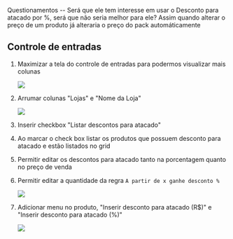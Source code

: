 

Questionamentos
-- Será que ele tem interesse em usar o Desconto para atacado por %, será que não seria melhor para ele?
    Assim quando alterar o preço de um produto já alteraria o preço do pack automáticamente
    
## Controle de entradas
1. Maximizar a tela do controle de entradas para podermos visualizar mais colunas

    ![](https://github.com/Rodrigo80221/AnalisesDeSoftware/blob/main/Imagens/AtacadoWEB/Maximizar.jpg?raw=true)

1. Arrumar colunas "Lojas" e "Nome da Loja"

    ![](https://github.com/Rodrigo80221/AnalisesDeSoftware/blob/main/Imagens/AtacadoWEB/ColunaLojaNomeDaLoja.jpg?raw=true)    

1. Inserir checkbox "Listar descontos para atacado"
1. Ao marcar o check box listar os produtos que possuem desconto para atacado e estão listados no grid
1. Permitir editar os descontos para atacado tanto na porcentagem quanto no preço de venda
1. Permitir editar a quantidade da regra `A partir de x ganhe desconto %`

    ![](https://github.com/Rodrigo80221/AnalisesDeSoftware/blob/main/Imagens/AtacadoWEB/ListarPacks2.jpg?raw=true)

1. Adicionar menu no produto, "Inserir desconto para atacado (R$)" e "Inserir desconto para atacado (%)"

    ![](https://github.com/Rodrigo80221/AnalisesDeSoftware/blob/main/Imagens/AtacadoWEB/ListarPacks3.jpg?raw=true)



































